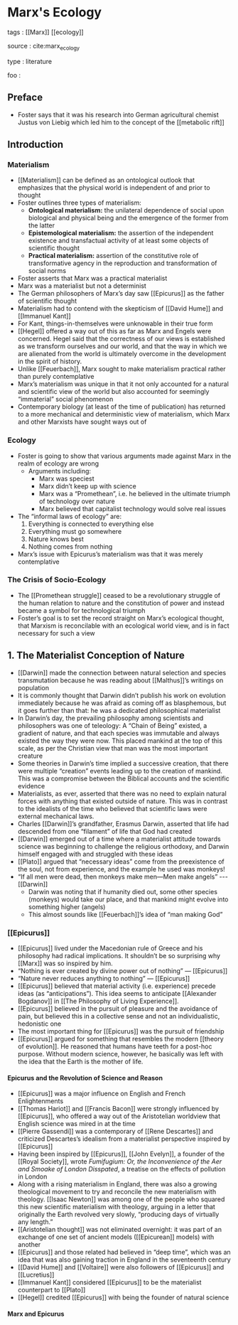 # Marx's Ecology

tags
: [[Marx]] [[ecology]]

source
: cite:marx<sub>ecology</sub>

type
: literature

foo
: 


## Preface

-   Foster says that it was his research into German agricultural chemist Justus von Liebig which led him to the concept of the [[metabolic rift]]


## Introduction


### Materialism

-   [[Materialism]] can be defined as an ontological outlook that emphasizes that the physical world is independent of and prior to thought
-   Foster outlines three types of materialism:
    -   **Ontological materialism:** the unilateral dependence of social upon biological and physical being and the emergence of the former from the latter
    -   **Epistemological materialism:** the assertion of the independent existence and transfactual activity of at least some objects of scientific thought
    -   **Practical materialism:** assertion of the constitutive role of transformative agency in the reproduction and transformation of social norms
-   Foster asserts that Marx was a practical materialist
-   Marx was a materialist but not a determinist
-   The German philosophers of Marx&rsquo;s day saw [[Epicurus]] as the father of scientific thought
-   Materialism had to contend with the skepticism of [[David Hume]] and [[Immanuel Kant]]
-   For Kant, things-in-themselves were unknowable in their true form
-   [[Hegel]] offered a way out of this as far as Marx and Engels were concerned. Hegel said that the correctness of our views is established as we transform ourselves and our world, and that the way in which we are alienated from the world is ultimately overcome in the development in the spirit of history.
-   Unlike [[Feuerbach]], Marx sought to make materialism practical rather than purely contemplative
-   Marx&rsquo;s materialism was unique in that it not only accounted for a natural and scientific view of the world but also accounted for seemingly &ldquo;immaterial&rdquo; social phenomenon
-   Contemporary biology (at least of the time of publication) has returned to a more mechanical and deterministic view of materialism, which Marx and other Marxists have sought ways out of


### Ecology

-   Foster is going to show that various arguments made against Marx in the realm of ecology are wrong
    -   Arguments including:
        -   Marx was speciest
        -   Marx didn&rsquo;t keep up with science
        -   Marx was a &ldquo;Promethean&rdquo;, i.e. he believed in the ultimate triumph of technology over nature
        -   Marx believed that capitalist technology would solve real issues
-   The &ldquo;informal laws of ecology&rdquo; are:
    1.  Everything is connected to everything else
    2.  Everything must go somewhere
    3.  Nature knows best
    4.  Nothing comes from nothing
-   Marx&rsquo;s issue with Epicurus&rsquo;s materialism was that it was merely contemplative


### The Crisis of Socio-Ecology

-   The [[Promethean struggle]] ceased to be a revolutionary struggle of the human relation to nature and the constitution of power and instead became a symbol for technological triumph
-   Foster&rsquo;s goal is to set the record straight on Marx&rsquo;s ecological thought, that Marxism is reconcilable with an ecological world view, and is in fact necessary for such a view


## 1. The Materialist Conception of Nature

-   [[Darwin]] made the connection between natural selection and species transmutation because he was reading about [[Malthus]]&rsquo;s writings on population
-   It is commonly thought that Darwin didn&rsquo;t publish his work on evolution immediately because he was afraid as coming off as blasphemous, but it goes further than that: he was a dedicated philosophical materialist
-   In Darwin&rsquo;s day, the prevailing philosophy among scientists and philosophers was one of teleology: A &ldquo;Chain of Being&rdquo; existed, a gradient of nature, and that each species was immutable and always existed the way they were now. This placed mankind at the top of this scale, as per the Christian view that man was the most important creature
-   Some theories in Darwin&rsquo;s time implied a successive creation, that there were multiple &ldquo;creation&rdquo; events leading up to the creation of mankind. This was a compromise between the Biblical accounts and the scientific evidence
-   Materialists, as ever, asserted that there was no need to explain natural forces with anything that existed outside of nature. This was in contrast to the idealists of the time who believed that scientific laws were external mechanical laws.
-   Charles [[Darwin]]&rsquo;s grandfather, Erasmus Darwin, asserted that life had descended from one &ldquo;filament&rdquo; of life that God had created
-   [[Darwin]] emerged out of a time where a materialist attitude towards science was beginning to challenge the religious orthodoxy, and Darwin himself engaged with and struggled with these ideas
-   [[Plato]] argued that &ldquo;necessary ideas&rdquo; come from the preexistence of the soul, not from experience, and the example he used was monkeys!
-   &ldquo;If all men were dead, then monkeys make men&#x2014;Men make angels&rdquo; ---[[Darwin]]
    -   Darwin was noting that if humanity died out, some other species (monkeys) would take our place, and that mankind might evolve into something higher (angels)
    -   This almost sounds like [[Feuerbach]]&rsquo;s idea of &ldquo;man making God&rdquo;


### [[Epicurus]]

-   [[Epicurus]] lived under the Macedonian rule of Greece and his philosophy had radical implications. It shouldn&rsquo;t be so surprising why [[Marx]] was so inspired by him.
-   &ldquo;Nothing is ever created by divine power out of nothing&rdquo; &#x2014; [[Epicurus]]
-   &ldquo;Nature never reduces anything to nothing&rdquo; &#x2014; [[Epicurus]]
-   [[Epicurus]] believed that material activity (i.e. experience) precede ideas (as &ldquo;anticipations&rdquo;). This idea seems to anticipate [[Alexander Bogdanov]] in [[The Philosophy of Living Experience]].
-   [[Epicurus]] believed in the pursuit of pleasure and the avoidance of pain, but believed this in a collective sense and not an individualistic, hedonistic one
-   The most important thing for [[Epicurus]] was the pursuit of friendship
-   [[Epicurus]] argued for something that resembles the modern [[theory of evolution]]. He reasoned that humans have teeth for a post-hoc purpose. Without modern science, however, he basically was left with the idea that the Earth is the mother of life.


#### Epicurus and the Revolution of Science and Reason

-   [[Epicurus]] was a major influence on English and French Enlightenments
-   [[Thomas Hariot]] and [[Francis Bacon]] were strongly influenced by [[Epicurus]], who offered a way out of the Aristotelian worldview that English science was mired in at the time
-   [[Pierre Gassendi]] was a contemporary of [[Rene Descartes]] and criticized Descartes&rsquo;s idealism from a materialist perspective inspired by [[Epicurus]]
-   Having been inspired by [[Epicurus]], [[John Evelyn]], a founder of the [[Royal Society]], wrote _Fumifugium: Or, the Inconvenience of the Aer and Smoake of London Disspated_, a treatise on the effects of pollution in London
-   Along with a rising materialism in England, there was also a growing theological movement to try and reconcile the new materialism with theology. [[Isaac Newton]] was among one of the people who squared this new scientific materialism with theology, arguing in a letter that originally the Earth revolved very slowly, &ldquo;producing days of virtually any length.&rdquo;
-   [[Aristotelian thought]] was not eliminated overnight: it was part of an exchange of one set of ancient models ([[Epicurean]] models) with another
-   [[Epicurus]] and those related had believed in &ldquo;deep time&rdquo;, which was an idea that was also gaining traction in England in the seventeenth century
-   [[David Hume]] and [[Voltaire]] were also followers of [[Epicurus]] and [[Lucretius]]
-   [[Immanuel Kant]] considered [[Epicurus]] to be the materialist counterpart to [[Plato]]
-   [[Hegel]] credited [[Epicurus]] with being the founder of natural science


#### Marx and Epicurus

